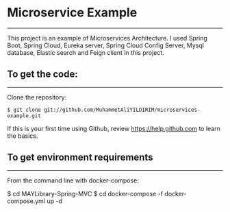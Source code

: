 # Microservice Example
---------------------------	
This project is an example of Microservices Architecture. I used Spring Boot, Spring Cloud, Eureka server, Spring Cloud Config Server, Mysql database, Elastic search and Feign client in this project.  

## To get the code:
---------------------------	
Clone the repository:

    $ git clone git://github.com/MuhammetAliYILDIRIM/microservices-example.git
    

If this is your first time using Github, review https://help.github.com to learn the basics.

## To get environment requirements
----------------------------
From the command line with docker-compose:

$ cd MAYLibrary-Spring-MVC
$ cd docker-compose -f docker-compose.yml up -d

